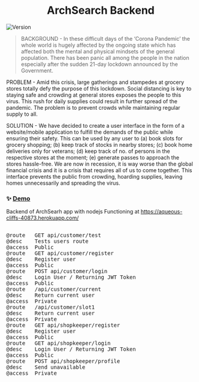 <h1 align="center">ArchSearch Backend</h1>
<p>
  <img alt="Version" src="https://img.shields.io/badge/version-0.2-blue.svg?cacheSeconds=2592000" />
</p>

> BACKGROUND - In these difficult days of the ‘Corona Pandemic’ the whole world is hugely affected by the ongoing state which has affected both the mental and physical mindsets of the general population. There has been panic all among the people in the nation especially after the sudden 21-day lockdown announced by the Government.

PROBLEM - Amid this crisis, large gatherings and stampedes at grocery stores totally defy the purpose of this lockdown. Social distancing is key to staying safe and crowding at general stores exposes the people to this virus. This rush for daily supplies could result in further spread of the pandemic. The problem is to prevent crowds while maintaining regular supply to all.

SOLUTION - We have decided to create a user interface in the form of a website/mobile application to fulfill the demands of the public while ensuring their safety. This can be used by any user to (a) book slots for grocery shopping; (b) keep track of stocks in nearby stores; (c) book home deliveries only for veterans; (d) keep track of no. of persons in the respective stores at the moment; (e) generate passes to approach the stores hassle-free.
We are now in recession, it is way worse than the global financial crisis and it is a crisis that requires all of us to come together. This interface prevents the public from crowding, hoarding supplies, leaving homes unnecessarily and spreading the virus.

### ✨ [Demo](https://www.youtube.com/watch?v=z4ave28HYSw)


Backend of ArchSearh app with nodejs
Functioning at https://aqueous-cliffs-40873.herokuapp.com/

<pre> 
@route   GET api/customer/test
@desc    Tests users route
@access  Public
@route   GET api/customer/register
@desc    Register user
@access  Public
@route   POST api/customer/login
@desc    Login User / Returning JWT Token
@access  Public
@route   /api/customer/current
@desc    Return current user
@access  Private
@route   /api/customer/slot1
@desc    Return current user
@access  Private
@route   GET api/shopkeeper/register
@desc    Register user
@access  Public
@route   GET api/shopkeeper/login
@desc    Login User / Returning JWT Token
@access  Public
@route   POST api/shopkeeper/profile
@desc    Send unavailable
@access  Private
</pre>
